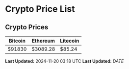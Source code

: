 # Crypto Price List

## Crypto Prices
| Bitcoin | Ethereum | Litecoin |
| ------- | -------- | -------- |
| $91830 | $3089.28 | $85.24 |
**Last Updated:** 2024-11-20 03:18 UTC
**Last Updated:** $DATE$
